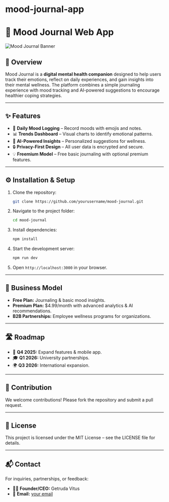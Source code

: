 # mood-journal-app
# 🌿 Mood Journal Web App

![Mood Journal Banner](https://via.placeholder.com/1000x250.png?text=Mood+Journal+-+Your+Mental+Wellness+Companion)

## 📖 Overview

Mood Journal is a **digital mental health companion** designed to help users track their emotions, reflect on daily experiences, and gain insights into their mental wellness. The platform combines a simple journaling experience with mood tracking and AI-powered suggestions to encourage healthier coping strategies.

---

## ✨ Features

* 📝 **Daily Mood Logging** – Record moods with emojis and notes.
* 📊 **Trends Dashboard** – Visual charts to identify emotional patterns.
* 🤖 **AI-Powered Insights** – Personalized suggestions for wellness.
* 🔒 **Privacy-First Design** – All user data is encrypted and secure.
* 💡 **Freemium Model** – Free basic journaling with optional premium features.

---

## ⚙️ Installation & Setup

1. Clone the repository:

   ```bash
   git clone https://github.com/yourusername/mood-journal.git
   ```
2. Navigate to the project folder:

   ```bash
   cd mood-journal
   ```
3. Install dependencies:

   ```bash
   npm install
   ```
4. Start the development server:

   ```bash
   npm run dev
   ```
5. Open `http://localhost:3000` in your browser.

---

## 💼 Business Model

* **Free Plan:** Journaling & basic mood insights.
* **Premium Plan:** \$4.99/month with advanced analytics & AI recommendations.
* **B2B Partnerships:** Employee wellness programs for organizations.

---

## 🛣 Roadmap

* 🚀 **Q4 2025:** Expand features & mobile app.
* 🎓 **Q1 2026:** University partnerships.
* 🌍 **Q3 2026:** International expansion.

---

## 🤝 Contribution

We welcome contributions! Please fork the repository and submit a pull request.

---

## 📜 License

This project is licensed under the MIT License – see the LICENSE file for details.

---

## 📬 Contact

For inquiries, partnerships, or feedback:

* 👩‍💼 **Founder/CEO:** Getruda Vitus
* 📧 **Email:** [your email](mailto:getrudavitus200@gmail.com)

